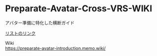 # Preparate-Avatar-Cross-VRS-WIKI
アバター準備に特化した横断ガイド
  
[リストのリンク](https://docs.google.com/spreadsheets/d/1IA8vzbdy_L0ZYIhnGesF2qfjV7BZvil5FjOa3-08Upw/edit?usp=sharing)  
  
Wiki  
https://preparate-avatar-introduction.memo.wiki/
